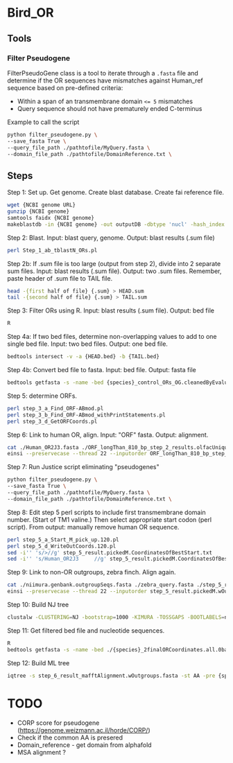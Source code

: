 # Bird_OR


## Tools 

### Filter Pseudogene
FilterPseudoGene class is a tool to iterate through a `.fasta` file and determine if the OR sequences have mismatches against Human_ref sequence based on pre-defined criteria: 
- Within a span of an transmembrane domain `<= 5` mismatches
- Query sequence should not have prematurely ended C-terminus

Example to call the script
```bash
python filter_pseudogene.py \
--save_fasta True \
--query_file_path ./pathtofile/MyQuery.fasta \
--domain_file_path ./pathtofile/DomainReference.txt \
```

## Steps

Step 1: Set up. Get genome. Create blast database. Create fai reference file.
```bash
wget {NCBI genome URL}
gunzip {NCBI genome}
samtools faidx {NCBI genome}
makeblastdb -in {NCBI genome} -out outputDB -dbtype 'nucl' -hash_index
```

Step 2: Blast. Input: blast query, genome. Output: blast results (.sum file)
```bash
perl Step_1_ab_tblastN_ORs.pl
```

Step 2b: If .sum file is too large (output from step 2), divide into 2 separate sum files. Input: blast results (.sum file). Output: two .sum files. Remember, paste header of .sum file to TAIL file.
```bash
head -{first half of file} {.sum} > HEAD.sum
tail -{second half of file} {.sum} > TAIL.sum
```

Step 3: Filter ORs using R. Input: blast results (.sum file). Output: bed file
```bash
R
```

Step 4a: If two bed files, determine non-overlapping values to add to one single bed file. Input: two bed files. Output: one bed file. 
```bash
bedtools intersect -v -a {HEAD.bed} -b {TAIL.bed} 
```

Step 4b: Convert bed file to fasta. Input: bed file. Output: fasta file
```bash
bedtools getfasta -s -name -bed {species}_control_ORs_OG.cleanedByEvalue.LengthFilterOnly.Pruned.scaff.0based.start.minus300.stop.plus300.name.eval.strand.bed -fi {NCBI genome} -fo step_2_results.olfacUniqueBlastHits.stranded.fasta
```

Step 5: determine ORFs. 
```bash
perl step_3_a_Find_ORF-ABmod.pl
perl step_3_b_Find_ORF-ABmod_withPrintStatements.pl
perl step_3_d_GetORFCoords.pl
```

Step 6: Link to human OR, align. Input: "ORF" fasta. Output: alignment.
```bash
cat ./Human_OR2J3.fasta ./ORF_longThan_810_bp_step_2_results.olfacUniqueBlastHits.stranded.fasta > ORF_longThan_810_bp_step_2_results.olfacUniqueBlastHits.stranded.addedHuman_0R2J3.fasta
einsi --preservecase --thread 22 --inputorder ORF_longThan_810_bp_step_2_results.olfacUniqueBlastHits.stranded.addedHuman_0R2J3.fasta > {species}_step_4_result_mafftAlignment.fasta
```

Step 7: Run Justice script eliminating "pseudogenes"
```bash
python filter_pseudogene.py \
--save_fasta True \
--query_file_path ./pathtofile/MyQuery.fasta \
--domain_file_path ./pathtofile/DomainReference.txt \
```
Step 8: Edit step 5 perl scripts to include first transmembrane domain number. (Start of TM1 valine.) Then select appropriate start codon (perl script). From output: manually remove human OR sequence.
```bash
perl step_5_a_Start_M_pick_up.120.pl
perl step_5_d_WriteOutCoords.120.pl
sed -i'' 's/>//g' step_5_result.pickedM.CoordinatesOfBestStart.txt
sed -i'' 's/Human_OR2J3 	//g' step_5_result.pickedM.CoordinatesOfBestStart.txt
```

Step 9: Link to non-OR outgroups, zebra finch. Align again.
```bash
cat ./niimura.genbank.outgroupSeqs.fasta ./zebra_query.fasta ./step_5_result.pickedM.fasta > step_5_result.pickedM.wOutgroups.wRepresentatives.fasta 
einsi --preservecase --thread 22 --inputorder step_5_result.pickedM.wOutgroups.wRepresentatives.fasta > step_6_result_mafftAlignment.wOutgroups.fasta &
```
Step 10: Build NJ tree
```bash
clustalw -CLUSTERING=NJ -bootstrap=1000 -KIMURA -TOSSGAPS -BOOTLABELS=node -infile=step_6_result_mafftAlignment.wOutgroups.fasta -outfile=step_6_result_mafftAlignment.wOutgroups.phb &
```

Step 11: Get filtered bed file and nucleotide sequences.
```bash
R
bedtools getfasta -s -name -bed ./{species}_2finalORCoordinates.all.0based.bed -fi /{NCBI genome} -fo ./{species}_step_10_getFinalGenomeCoordsAndSeqs_PerRuf.step_10_results.finalORntSeqs.all.fna
```

Step 12: Build ML tree
```bash
iqtree -s step_6_result_mafftAlignment.wOutgroups.fasta -st AA -pre {species}_einsi.iqtree -m TEST -bb 1000 -alrt 1000 -nt 22 &
```




# TODO 
- CORP score for pseudogene (https://genome.weizmann.ac.il/horde/CORP/)
- Check if the common AA is presered 
- Domain_reference - get domain from alphafold 
- MSA alignment ? 
